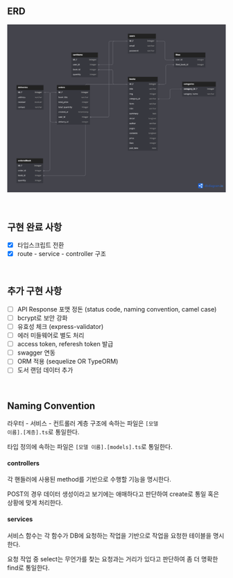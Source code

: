 ## ERD

![alt text](book_store_diagram.png)

<br>

## 구현 완료 사항

- [x] 타입스크립트 전환
- [x] route - service - controller 구조

<br>

## 추가 구현 사항

- [ ] API Response 포맷 정돈 (status code, naming convention, camel case)
- [ ] bcrypt로 보안 강화
- [ ] 유효성 체크 (express-validator)
- [ ] 에러 미들웨어로 별도 처리
- [ ] access token, referesh token 발급
- [ ] swagger 연동
- [ ] ORM 적용 (sequelize OR TypeORM)
- [ ] 도서 랜덤 데이터 추가

<br>

## Naming Convention

라우터 - 서비스 - 컨트롤러 계층 구조에 속하는 파일은 <code>[모델 이름].[계층].ts</code>로 통일한다.

타입 정의에 속하는 파일은 <code>[모델 이름].[models].ts</code>로 통일한다.

#### controllers

각 핸들러에 사용된 method를 기반으로 수행할 기능을 명시한다.

POST의 경우 데이터 생성이라고 보기에는 애매하다고 판단하여 create로 통일 혹은 상황에 맞게 처리한다.

#### services

서비스 함수는 각 함수가 DB에 요청하는 작업을 기반으로 작업을 요청한 테이블을 명시한다.

요청 작업 중 select는 무언가를 찾는 요청과는 거리가 있다고 판단하여 좀 더 명확한 find로 통일한다.
